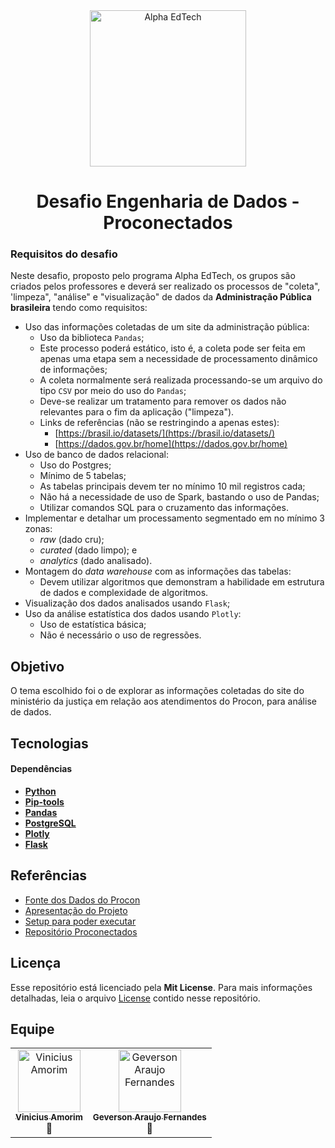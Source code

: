 <div  align="center">
	<a  href="https://www.alphaedtech.org.br/">
	<img  src="https://user-images.githubusercontent.com/79182711/187928980-1c1c834c-d92c-4565-b7b6-9cf5b644873e.png"  alt="Alpha EdTech"  title="Alpha EdTech"  width="250" />
	</a>
	<h1>
		Desafio Engenharia de Dados - Proconectados
	</h1>
</div>

### Requisitos do desafio

Neste desafio, proposto pelo programa Alpha EdTech, os grupos são criados pelos professores e deverá ser realizado os processos de "coleta", 'limpeza", "análise" e "visualização" de dados da **Administração Pública brasileira** tendo como requisitos:

- Uso das informações coletadas de um site da administração pública:
  - Uso da biblioteca `Pandas`;
  - Este processo poderá estático, isto é, a coleta pode ser feita em apenas uma etapa sem a necessidade de processamento dinâmico de informações;
  - A coleta normalmente será realizada processando-se um arquivo do tipo `CSV` por meio do uso do `Pandas`;
  - Deve-se realizar um tratamento para remover os dados não relevantes para o fim da aplicação ("limpeza").
  - Links de referências (não se restringindo a apenas estes):
    - [https://brasil.io/datasets/](https://brasil.io/datasets/)
    - [https://dados.gov.br/home](https://dados.gov.br/home)
- Uso de banco de dados relacional:
  - Uso do Postgres;
  - Mínimo de 5 tabelas;
  - As tabelas principais devem ter no mínimo 10 mil registros cada;
  - Não há a necessidade de uso de Spark, bastando o uso de Pandas;
  - Utilizar comandos SQL para o cruzamento das informações.
- Implementar e detalhar um processamento segmentado em no mínimo 3 zonas:
  - _raw_ (dado cru);
  - _curated_ (dado limpo); e
  - _analytics_ (dado analisado).
- Montagem do _data warehouse_ com as informações das tabelas:
  - Devem utilizar algoritmos que demonstram a habilidade em estrutura de dados e complexidade de algoritmos.
- Visualização dos dados analisados usando `Flask`;
- Uso da análise estatística dos dados usando `Plotly`:
  - Uso de estatística básica;
  - Não é necessário o uso de regressões.

## Objetivo

O tema escolhido foi o de explorar as informações coletadas do site do ministério da justiça em relação aos atendimentos do Procon, para análise de dados.

## Tecnologias

#### **Dependências**

- **[Python](https://docs.python.org/pt-br/3/tutorial/index.html)**
- **[Pip-tools](https://github.com/jazzband/pip-tools)**
- **[Pandas](https://pandas.pydata.org/pandas-docs/stable/index.html)**
- **[PostgreSQL](https://www.postgresql.org/)**
- **[Plotly](https://plotly.com/python/)**
- **[Flask](https://flask.palletsprojects.com/en/2.3.x/)**

## Referências

- [Fonte dos Dados do Procon](https://dados.mj.gov.br/dataset/atendimentos-de-consumidores-nos-procons-sindec)
- [Apresentação do Projeto](https://www.canva.com/design/DAFn6ie8Hts/Wvi_IWp69N8Jvp6jkI2S9w/view?utm_content=DAFn6ie8Hts&utm_campaign=designshare&utm_medium=link&utm_source=publishsharelink)
- [Setup para poder executar](https://github.com/viniam/proconectados/blob/main/SETUP.md)
- [Repositório Proconectados](https://github.com/viniam/proconectados/tree/main)

## Licença

Esse repositório está licenciado pela **Mit License**. Para mais informações detalhadas, leia o arquivo [License](https://github.com/viniam/proconectados/blob/main/LICENSE) contido nesse repositório.

## Equipe

<table align="center">
	<tr>
		<td align="center">
			<a href="https://github.com/viniam"><img src="https://avatars.githubusercontent.com/u/629036?v=4" width="100px;" alt="Vinicius Amorim"/><br /><sub><b>Vinicius Amorim</b></sub></a><br />🚀<br />
		</td>
		<td align="center">
			<a href="https://github.com/geversonfernandes"><img src="https://avatars.githubusercontent.com/u/31553941?v=4" width="100px;" alt="Geverson Araujo Fernandes"/><br /><sub><b>Geverson Araujo Fernandes</b></sub></a><br />🚀<br />
        </td>
	</tr>
</table>
